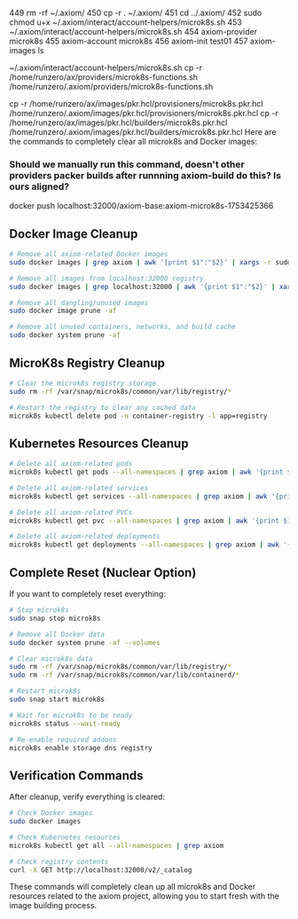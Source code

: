 449  rm -rf ~/.axiom/
  450  cp -r . ~/.axiom/
  451  cd ../.axiom/
  452  sudo chmod u+x ~/.axiom/interact/account-helpers/microk8s.sh
  453  ~/.axiom/interact/account-helpers/microk8s.sh
  454  axiom-provider microk8s
  455  axiom-account microk8s
  456  axiom-init test01
  457  axiom-images ls

 ~/.axiom/interact/account-helpers/microk8s.sh
cp -r /home/runzero/ax/providers/microk8s-functions.sh /home/runzero/.axiom/providers/microk8s-functions.sh 


cp -r /home/runzero/ax/images/pkr.hcl/provisioners/microk8s.pkr.hcl /home/runzero/.axiom/images/pkr.hcl/provisioners/microk8s.pkr.hcl
cp -r /home/runzero/ax/images/pkr.hcl/builders/microk8s.pkr.hcl /home/runzero/.axiom/images/pkr.hcl/builders/microk8s.pkr.hcl
  Here are the commands to completely clear all microk8s and Docker images:

### Should we manually run this command, doesn't other providers packer builds after runnning axiom-build do this? Is ours aligned?
  docker push localhost:32000/axiom-base:axiom-microk8s-1753425366

## Docker Image Cleanup

```bash
# Remove all axiom-related Docker images
sudo docker images | grep axiom | awk '{print $1":"$2}' | xargs -r sudo docker rmi -f

# Remove all images from localhost:32000 registry
sudo docker images | grep localhost:32000 | awk '{print $1":"$2}' | xargs -r sudo docker rmi -f

# Remove all dangling/unused images
sudo docker image prune -af

# Remove all unused containers, networks, and build cache
sudo docker system prune -af
```

## MicroK8s Registry Cleanup

```bash
# Clear the microk8s registry storage
sudo rm -rf /var/snap/microk8s/common/var/lib/registry/*

# Restart the registry to clear any cached data
microk8s kubectl delete pod -n container-registry -l app=registry
```

## Kubernetes Resources Cleanup

```bash
# Delete all axiom-related pods
microk8s kubectl get pods --all-namespaces | grep axiom | awk '{print $1" "$2}' | xargs -r -n2 microk8s kubectl delete pod -n

# Delete all axiom-related services
microk8s kubectl get services --all-namespaces | grep axiom | awk '{print $1" "$2}' | xargs -r -n2 microk8s kubectl delete service -n

# Delete all axiom-related PVCs
microk8s kubectl get pvc --all-namespaces | grep axiom | awk '{print $1" "$2}' | xargs -r -n2 microk8s kubectl delete pvc -n

# Delete all axiom-related deployments
microk8s kubectl get deployments --all-namespaces | grep axiom | awk '{print $1" "$2}' | xargs -r -n2 microk8s kubectl delete deployment -n
```

## Complete Reset (Nuclear Option)

If you want to completely reset everything:

```bash
# Stop microk8s
sudo snap stop microk8s

# Remove all Docker data
sudo docker system prune -af --volumes

# Clear microk8s data
sudo rm -rf /var/snap/microk8s/common/var/lib/registry/*
sudo rm -rf /var/snap/microk8s/common/var/lib/containerd/*

# Restart microk8s
sudo snap start microk8s

# Wait for microk8s to be ready
microk8s status --wait-ready

# Re-enable required addons
microk8s enable storage dns registry
```

## Verification Commands

After cleanup, verify everything is cleared:

```bash
# Check Docker images
sudo docker images

# Check Kubernetes resources
microk8s kubectl get all --all-namespaces | grep axiom

# Check registry contents
curl -X GET http://localhost:32000/v2/_catalog
```

These commands will completely clean up all microk8s and Docker resources related to the axiom project, allowing you to start fresh with the image building process.
